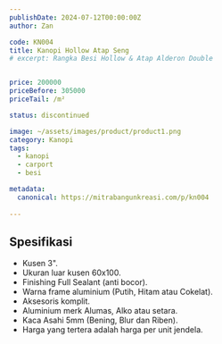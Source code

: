 ```yaml
---
publishDate: 2024-07-12T00:00:00Z
author: Zan

code: KN004
title: Kanopi Hollow Atap Seng
# excerpt: Rangka Besi Hollow & Atap Alderon Double 


price: 200000
priceBefore: 305000
priceTail: /m²

status: discontinued

image: ~/assets/images/product/product1.png
category: Kanopi
tags:
  - kanopi
  - carport
  - besi

metadata:
  canonical: https://mitrabangunkreasi.com/p/kn004
  
---
```


## Spesifikasi

- Kusen 3".
- Ukuran luar kusen 60x100.
- Finishing Full Sealant (anti bocor).
- Warna frame aluminium (Putih, Hitam atau Cokelat).
- Aksesoris komplit.
- Aluminium merk Alumas, Alko atau setara.
- Kaca Asahi 5mm (Bening, Blur dan Riben).
- Harga yang tertera adalah harga per unit jendela.